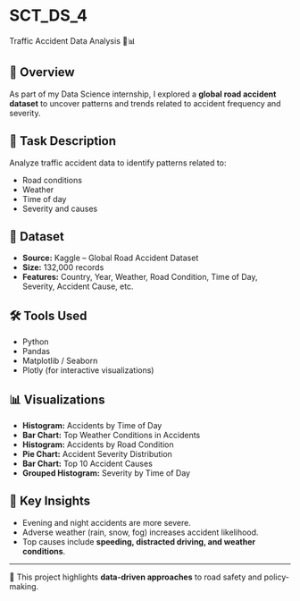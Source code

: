 # SCT_DS_4
Traffic Accident Data Analysis 🚦📊

## 📌 Overview
As part of my Data Science internship, I explored a **global road accident dataset** to uncover patterns and trends related to accident frequency and severity.

## 📝 Task Description
Analyze traffic accident data to identify patterns related to:
- Road conditions
- Weather
- Time of day
- Severity and causes

## 📁 Dataset
- **Source:** Kaggle – Global Road Accident Dataset  
- **Size:** 132,000 records  
- **Features:** Country, Year, Weather, Road Condition, Time of Day, Severity, Accident Cause, etc.  

## 🛠️ Tools Used
- Python  
- Pandas  
- Matplotlib / Seaborn  
- Plotly (for interactive visualizations)  

## 📊 Visualizations
- **Histogram:** Accidents by Time of Day  
- **Bar Chart:** Top Weather Conditions in Accidents  
- **Histogram:** Accidents by Road Condition  
- **Pie Chart:** Accident Severity Distribution  
- **Bar Chart:** Top 10 Accident Causes  
- **Grouped Histogram:** Severity by Time of Day  

## 🔑 Key Insights
- Evening and night accidents are more severe.  
- Adverse weather (rain, snow, fog) increases accident likelihood.  
- Top causes include **speeding, distracted driving, and weather conditions**.  

---
📂 This project highlights **data-driven approaches** to road safety and policy-making.

